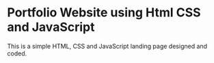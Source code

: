 
# Portfolio Website using Html CSS and JavaScript

This is a simple HTML, CSS and JavaScript landing page designed and coded.


